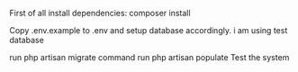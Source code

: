 First of all install dependencies:
composer install


Copy .env.example to .env and setup database accordingly. i am using test database


run php artisan migrate command
run php artisan populate
Test the system 
